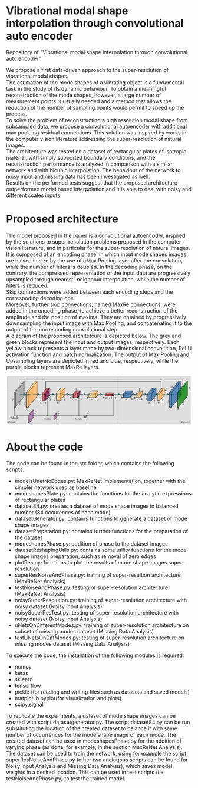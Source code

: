 # Vibrational modal shape interpolation through convolutional auto encoder
Repository of "Vibrational modal shape interpolation through convolutional auto encoder"

We propose a first data-driven approach to the super-resolution of vibrational modal shapes.  
The estimation of the mode shapes of a vibrating object is a fundamental task in the study of its dynamic behaviour.
To obtain a meaningful reconstruction of the mode shapes, however, a large number of measurement points is usually needed and a method that allows the reduction of the number of sampling points would permit to speed up the process.  
To solve the problem of reconstructing a high resolution modal shape from subsampled data, we propose a convolutional autoencoder with additional max pooluing residual connections.
This solution was inspired by works in the computer vision literature addressing the super-resolution of natural images.  
The architecture was tested on a dataset of rectangular plates of isotropic material, with simply supported boundary conditions, and the reconstruction performance is analyzed in comparison with a similar network and with bicubic interpolation.
The behaviour of the network to noisy input and missing data has been investigated as well.  
Results on the performed tests suggest that the proposed architecture outperformed model based interpolation and it is able to deal with noisy and different scales inputs.  
  
# Proposed architecture
The model proposed in the paper is a convolutional autoencoder, inspired by the solutions to super-resolution problems proposed in the computer-vision literature, and in particular for the super-resolution of natural images.  
It is composed of an encoding phase, in which input mode shapes images are halved in size by the use of aMax Pooling layer after the convolution, while the number of filters is doubled.
In the decoding phase, on the contrary, the compressed representation of the input data are progressively upsampled through nearest- neighbour interpolation, while the number of filters is reduced.  
Skip connections were added between each encoding steps and the correspoding decoding one.  
Moreover, further skip connections, named MaxRe connections, were added in the encoding phase, to achieve a better reconstruction of the amplitude and the position of maxima.
They are obtained by progressively downsampling the input image with Max Pooling, and concatenating it to the output of the correspoding convolutional step.  
A diagram of the proposed architetcure is depicted below.
The grey and green blocks represent the input and output images, respectively.
Each yellow block represents a layer made by two-dimensional convolution, ReLU activation function and batch normalization.
The output of Max Pooling and Upsampling layers are depicted in red and blue, respectively, while the purple blocks represent MaxRe layers.

![alt text](https://github.com/polimi-ispl/modal-shape-interpolation-cnn/blob/master/images/2020-05-05_220557.png)

# About the code
The code can be found in the src folder, which contains the following scripts:
* modelsUnetNoEdges.py: MaxReNet implementation, together with the simpler network used as baseline
* modeshapesPlate.py: contains the functions for the analytic expressions of rectangular plates
* dataset84.py: creates a dataset of mode shape images in balanced number (84 occurences of each mode)
* datasetGenerator.py: contains functions to generate a dataset of mode shape images
* datasetPreparation.py: contains further functions for the preparation of the dataset
* modeshapesPhase.py: addition of phase to the dataset images
* datasetReshapingUtils.py: contains some utility functions for the mode shape images preparation, such as removal of zero edges
* plotRes.py: functions to plot the results of mode shape images super-resolution
* superResNoiseAndPhase.py: training of super-resultion architecture (MaxReNet Analysis)
* testNoiseAndPhase.py: testing of super-resolution architecture (MaxReNet Analysis)
* noisySuperResolution.py: training of super-resolution architecture with noisy dataset (Noisy Input Analysis)
* noisySuperResTest.py: testing of super-resolution architecture with noisy dataset (Noisy Input Analysis)
* uNetsOnDifferentModes.py: training of super-resolution architecture on subset of missing modes dataset (Missing Data Analysis)
* testUNetsOnDiffModes.py: testing of super-resolution architecture on missing modes dataset (Missing Data Analysis)

To execute the code, the installation of the following modules is required:
* numpy
* keras
* sklearn
* tensorflow
* pickle (for reading and writing files such as datasets and saved models)
* matplotlib.pyplot(for visualization and plots)
* scipy.signal

To replicate the experiments, a dataset of mode shape images can be created with script datasetgenerator.py.
The script dataset84.py can be run substituting the location of the created dataset to balance it with same number of occurrences for the mode shape image of each mode.
The created dataset can be used in modeshapesPhase.py for the addition of varying phase (as done, for example, in the section MaxReNet Analysis).  
The dataset can be used to train the network, using for example the script superResNoiseAndPhase.py (other two analogous scripts can be found for Noisy Input Analysis and Missing Data Analysis), which saves model weights in a desired location.
This can be used in test scripts (i.e. testNoiseAndPhase.py) to test the trained model.
